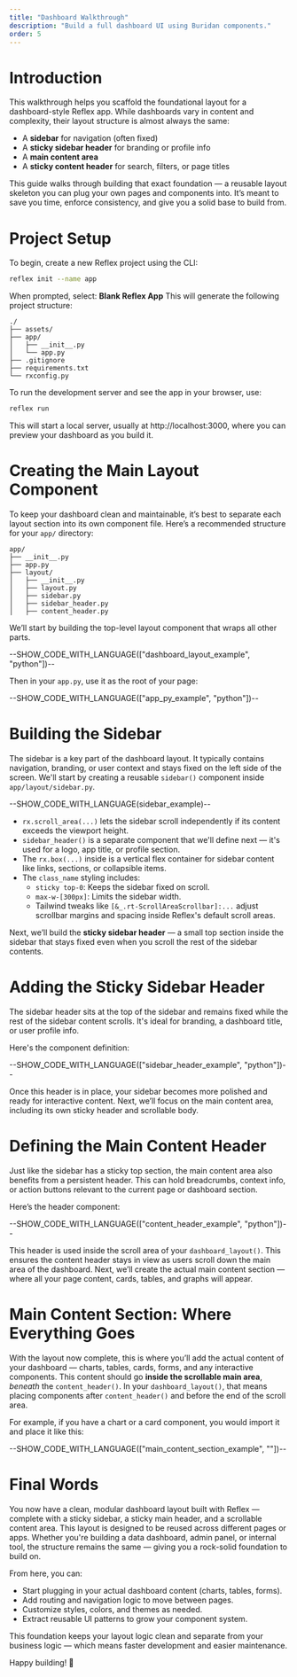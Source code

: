 ```yaml
---
title: "Dashboard Walkthrough"
description: "Build a full dashboard UI using Buridan components."
order: 5
---
```


# Introduction
This walkthrough helps you scaffold the foundational layout for a dashboard-style Reflex app. While dashboards vary in content and complexity, their layout structure is almost always the same:

- A **sidebar** for navigation (often fixed)
- A **sticky sidebar header** for branding or profile info
- A **main content area**
- A **sticky content header** for search, filters, or page titles

This guide walks through building that exact foundation — a reusable layout skeleton you can plug your own pages and components into. It’s meant to save you time, enforce consistency, and give you a solid base to build from.

# Project Setup

To begin, create a new Reflex project using the CLI:

```bash
reflex init --name app
```

When prompted, select: **Blank Reflex App**
This will generate the following project structure:

```text
./
├── assets/
├── app/
│   ├── __init__.py
│   └── app.py
├── .gitignore
├── requirements.txt
└── rxconfig.py
```

To run the development server and see the app in your browser, use:
```bash
reflex run
```

This will start a local server, usually at http://localhost:3000, where you can preview your dashboard as you build it.

# Creating the Main Layout Component

To keep your dashboard clean and maintainable, it’s best to separate each layout section into its own component file.
Here’s a recommended structure for your `app/` directory:

```text
app/
├── __init__.py
├── app.py
├── layout/
│   ├── __init__.py
│   ├── layout.py
│   ├── sidebar.py
│   ├── sidebar_header.py
│   ├── content_header.py

```

We’ll start by building the top-level layout component that wraps all other parts.

--SHOW_CODE_WITH_LANGUAGE(["dashboard_layout_example", "python"])--

Then in your `app.py`, use it as the root of your page:

--SHOW_CODE_WITH_LANGUAGE(["app_py_example", "python"])--

# Building the Sidebar

The sidebar is a key part of the dashboard layout. It typically contains navigation, branding, or user context and stays fixed on the left side of the screen. We'll start by creating a reusable `sidebar()` component inside `app/layout/sidebar.py`.

--SHOW_CODE_WITH_LANGUAGE(sidebar_example)--

- `rx.scroll_area(...)` lets the sidebar scroll independently if its content exceeds the viewport height.
- `sidebar_header()` is a separate component that we'll define next — it's used for a logo, app title, or profile section.
- The `rx.box(...)` inside is a vertical flex container for sidebar content like links, sections, or collapsible items.
- The `class_name` styling includes:
  - `sticky top-0`: Keeps the sidebar fixed on scroll.
  - `max-w-[300px]`: Limits the sidebar width.
  - Tailwind tweaks like `[&_.rt-ScrollAreaScrollbar]:...` adjust scrollbar margins and spacing inside Reflex's default scroll areas.

Next, we’ll build the **sticky sidebar header** — a small top section inside the sidebar that stays fixed even when you scroll the rest of the sidebar contents.

# Adding the Sticky Sidebar Header

The sidebar header sits at the top of the sidebar and remains fixed while the rest of the sidebar content scrolls. It's ideal for branding, a dashboard title, or user profile info.

Here's the component definition:

--SHOW_CODE_WITH_LANGUAGE(["sidebar_header_example", "python"])--

Once this header is in place, your sidebar becomes more polished and ready for interactive content. Next, we’ll focus on the main content area, including its own sticky header and scrollable body.


# Defining the Main Content Header

Just like the sidebar has a sticky top section, the main content area also benefits from a persistent header. This can hold breadcrumbs, context info, or action buttons relevant to the current page or dashboard section.

Here’s the header component:

--SHOW_CODE_WITH_LANGUAGE(["content_header_example", "python"])--

This header is used inside the scroll area of your `dashboard_layout()`. This ensures the content header stays in view as users scroll down the main area of the dashboard. Next, we’ll create the actual main content section — where all your page content, cards, tables, and graphs will appear.

# Main Content Section: Where Everything Goes

With the layout now complete, this is where you’ll add the actual content of your dashboard — charts, tables, cards, forms, and any interactive components. This content should go **inside the scrollable main area**, *beneath* the `content_header()`. In your `dashboard_layout()`, that means placing components after `content_header()` and before the end of the scroll area.

For example, if you have a chart or a card component, you would import it and place it like this:

--SHOW_CODE_WITH_LANGUAGE(["main_content_section_example", ""])--

# Final Words

You now have a clean, modular dashboard layout built with Reflex — complete with a sticky sidebar, a sticky main header, and a scrollable content area. This layout is designed to be reused across different pages or apps. Whether you're building a data dashboard, admin panel, or internal tool, the structure remains the same — giving you a rock-solid foundation to build on.

From here, you can:

- Start plugging in your actual dashboard content (charts, tables, forms).
- Add routing and navigation logic to move between pages.
- Customize styles, colors, and themes as needed.
- Extract reusable UI patterns to grow your component system.

This foundation keeps your layout logic clean and separate from your business logic — which means faster development and easier maintenance.

Happy building! 🚀
